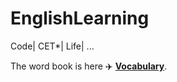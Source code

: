 # EnglishLearning
Code| CET*| Life| ...

 The word book is here ✈️  **[Vocabulary](https://github.com/SugarCreate/EnglishLearning/blob/71b4dcf145373a1c958717b41dc3529ff8ede67e/main.md)**.



